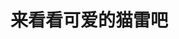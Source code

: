 # 来看看可爱的猫雷吧
<br>
<Slice :videos="videos"></Slice>

<script>
export default {
    data(){
        return {
            videos:[
            {
                cover: "/cover/中文水平被家乡路人爆鲨的猫雷.jpg",
                title: "中文水平被家乡路人爆鲨的猫雷",
                bv:"BV1hb4y117F8"
            },
            {
                cover: "/cover/【猫雷】猫雷的dalailai真好看.jpg",
                title: "【猫雷】猫雷的dalailai真好看",
                bv:"BV1rS4y1U7cU"
            }]
        }
    }
};

</script>